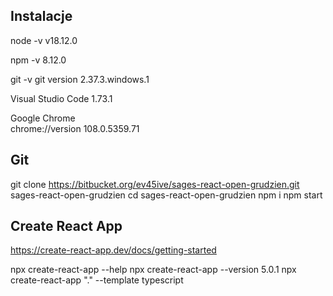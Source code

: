 ## Instalacje
node -v
v18.12.0

npm -v
8.12.0

git -v
git version 2.37.3.windows.1

Visual Studio Code
1.73.1

Google Chrome	
chrome://version 
108.0.5359.71

## Git 
git clone https://bitbucket.org/ev45ive/sages-react-open-grudzien.git sages-react-open-grudzien
cd sages-react-open-grudzien
npm i 
npm start


## Create React App
https://create-react-app.dev/docs/getting-started

npx create-react-app --help
npx create-react-app --version
5.0.1
npx create-react-app "." --template typescript 

